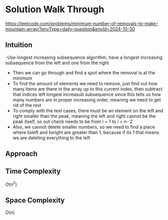 # Solution Walk Through
https://leetcode.com/problems/minimum-number-of-removals-to-make-mountain-array/?envType=daily-question&envId=2024-10-30

## Intuition
-Use longest increasing subsequence algorithm, have a longest increasing subsequence from the left and one from the right
- Then we can go through and find a spot where the removal is at the minimum
- To find the amount of elements we need to remove, just find out how many items are there in the array up to this current index, then subtract that indices left longest increasub subsequence since this tells us how many numbers are in proper increasing order, meaning we need to get rid of the rest
- To comply with the test cases, there must be an element on the left and right smaller than the peak, meaning the left and right cannot be the peak itself, so out check needs to be from i = 1 to i = n- 2
- Also, we cannot delete smaller numbers, so we need to find a place where lisleft and lisright are greater than 1, because if its 1 that means we are deleting everything to the left

## Approach


## Time Complexity
$O(n^2)$

## Space Complexity
$O(n)$




